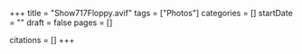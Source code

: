 +++
title = "Show717Floppy.avif"
tags = ["Photos"]
categories = []
startDate = ""
draft = false
pages = []

citations = []
+++
